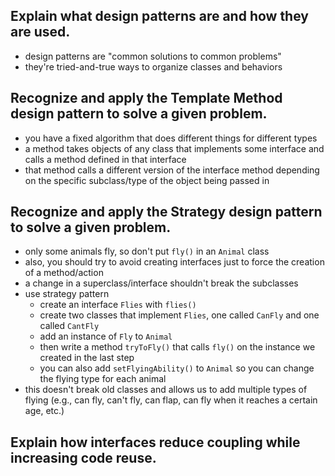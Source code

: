 ## Explain what design patterns are and how they are used.
- design patterns are "common solutions to common problems"
- they're tried-and-true ways to organize classes and behaviors

## Recognize and apply the Template Method design pattern to solve a given problem.
- you have a fixed algorithm that does different things for different types
- a method takes objects of any class that implements some interface and calls a method defined in that interface
- that method calls a different version of the interface method depending on the specific subclass/type of the object being passed in

## Recognize and apply the Strategy design pattern to solve a given problem.
- only some animals fly, so don't put `fly()` in an `Animal` class
- also, you should try to avoid creating interfaces just to force the creation of a method/action
- a change in a superclass/interface shouldn't break the subclasses
- use strategy pattern
    - create an interface `Flies` with `flies()`
    - create two classes that implement `Flies`, one called `CanFly` and one called `CantFly`
    - add an instance of `Fly` to `Animal`
    - then write a method `tryToFly()` that calls `fly()` on the instance we created in the last step
    - you can also add `setFlyingAbility()` to `Animal` so you can change the flying type for each animal
- this doesn't break old classes and allows us to add multiple types of flying (e.g., can fly, can't fly, can flap, can fly when it reaches a certain age, etc.)

## Explain how interfaces reduce coupling while increasing code reuse.

